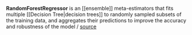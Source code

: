 **RandomForestRegressor** is an [[ensemble]] meta-estimators that fits multiple [[Decision Tree|decision trees]] to randomly sampled subsets of the training data, and aggregates their predictions to improve the accuracy and robustness of the model / [source](https://github.com/Djacon/skmini/blob/main/skmini/ensemble/_forest.py#L65)